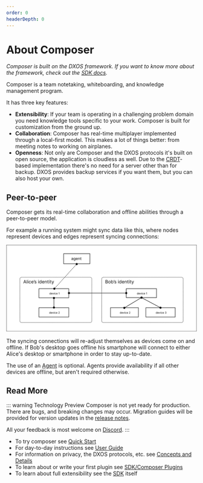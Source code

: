 ```yaml
---
order: 0
headerDepth: 0
---
```


# About Composer

*Composer is built on the DXOS framework. If you want to know more about the framework, check out the [SDK docs](../guide).*

Composer is a team notetaking, whiteboarding, and knowledge management program.

It has three key features:

* **Extensibility**: If your team is operating in a challenging problem domain you need knowledge tools specific to your work. Composer is built for customization from the ground up.
* **Collaboration**: Composer has real-time multiplayer implemented through a local-first model. This makes a lot of things better: from meeting notes to working on airplanes.
* **Openness**: Not only are Composer and the DXOS protocols it's built on open source, the application is cloudless as well. Due to the [CRDT](https://en.wikipedia.org/wiki/Conflict-free_replicated_data_type)-based implementation there's no need for a server other than for backup. DXOS provides backup services if you want them, but you can also host your own.

## Peer-to-peer

Composer gets its real-time collaboration and offline abilities through a peer-to-peer model.

For example a running system might sync data like this, where nodes represent devices and edges represent syncing connections:

![Alice and Bob device example](alice-and-bob-devices.svg)

The syncing connections will re-adjust themselves as devices come on and offline. If Bob's desktop goes offline his smartphone will connect to either Alice's desktop or smartphone in order to stay up-to-date.

The use of an [Agent](../guide/tooling/cli/agent.md) is optional. Agents provide availability if all other devices are offline, but aren't required otherwise.

## Read More

<a id="technology-preview"></a>
::: warning Technology Preview
Composer is not yet ready for production. There are bugs, and breaking changes may occur. Migration guides will be provided for version updates in the [release notes](https://github.com/dxos/dxos/releases).

All your feedback is most welcome on [Discord](https://discord.gg/eXVfryv3sW).
:::

* To try composer see [Quick Start](./quick-start.md)
* For day-to-day instructions see [User Guide](./user-guide/)
* For information on privacy, the DXOS protocols, etc. see [Concepts and Details](./concepts-and-details.md)
* To learn about or write your first plugin see [SDK/Composer Plugins](../guide/composer-plugins/)
* To learn about full extensibility see the [SDK](../guide/) itself
